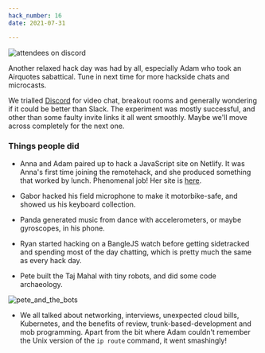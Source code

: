 ```yaml
---
hack_number: 16
date: 2021-07-31

---
```


![attendees on discord](/images/2021-07_group_shot.png)

Another relaxed hack day was had by all, especially Adam who took an Airquotes sabattical. Tune in next time for more hackside chats and microcasts.

We trialled [Discord](https://discord.com) for video chat, breakout rooms and generally wondering if it could be better than Slack. The experiment was mostly successful, and other than some faulty invite links it all went smoothly. Maybe we'll move across completely for the next one.

### Things people did

- Anna and Adam paired up to hack a JavaScript site on Netlify. It was Anna's first time joining the remotehack, and she produced something that worked by lunch. Phenomenal job! Her site is [here](https://caffiendsayshelloworld.netlify.app/).

- Gabor hacked his field microphone to make it motorbike-safe, and showed us his keyboard collection.

- Panda generated music from dance with accelerometers, or maybe gyroscopes, in his phone.

- Ryan started hacking on a BangleJS watch before getting sidetracked and spending most of the day chatting, which is pretty much the same as every hack day.

- Pete built the Taj Mahal with tiny robots, and did some code archaeology.

![pete_and_the_bots](/images/2021-07_pete_builderbot.png)

- We all talked about networking, interviews, unexpected cloud bills, Kubernetes, and the benefits of review, trunk-based-development and mob programming. Apart from the bit where Adam couldn't remember the Unix version of the `ip route` command, it went smashingly!
